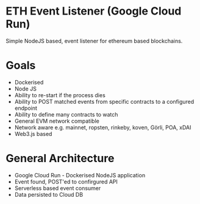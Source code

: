 ETH Event Listener (Google Cloud Run)
=====================================

Simple NodeJS based, event listener for ethereum based blockchains.

Goals
=====

* Dockerised 
* Node JS
* Ability to re-start if the process dies
* Ability to POST matched events from specific contracts to a configured endpoint
* Ability to define many contracts to watch
* General EVM network compatible 
* Network aware e.g. mainnet, ropsten, rinkeby, koven, Görli, POA, xDAI
* Web3.js based

General Architecture
====================

* Google Cloud Run - Dockerised NodeJS application
* Event found, POST'ed to confirgured API
* Serverless based event consumer
* Data persisted to Cloud DB
